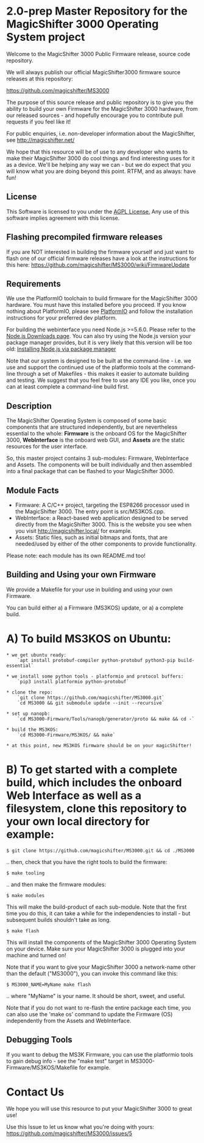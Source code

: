 2.0-prep
Master Repository for the MagicShifter 3000 Operating System project
====================================================================

Welcome to the MagicShifter 3000 Public Firmware release, source code repository.  

We will always publish our official MagicShifter3000 firmware source releases at this repository:

https://github.com/magicshifter/MS3000

The purpose of this source release and public repository is to give you the ability to build your own Firmware for the MagicShifter 3000 hardware, from our released sources - and hopefully encourage you to contribute pull requests if you feel like it!

For public enquiries, i.e. non-developer information about the MagicShifter, see http://magicshifter.net/  

We hope that this resource will be of use to any developer who wants to make their MagicShifter 3000 do cool things and find interesting uses for it as a device.  We'll be helping any way we can - but we do expect that you will know what you are doing beyond this point.  RTFM, and as always: have fun!

License
-------
This Software is licensed to you under the [AGPL License.](http://www.gnu.org/licenses/agpl.html) 
Any use of this software implies agreement with this license.

Flashing precompiled firmware releases
-----------------------------
If you are NOT interested in building the firmware yourself and just want to flash one of our official firmware releases have a look at the instructions for this here: https://github.com/magicshifter/MS3000/wiki/FirmwareUpdate

Requirements
------------
We use the PlatformIO toolchain to build firmware for the MagicShifter 3000 hardware.  You must have this installed before you proceed. If you know nothing about PlatformIO, please see [PlatformIO](http://platformio.org/) and follow the installation instructions for your preferred dev platform.

For building the webinterface you need Node.js >=5.6.0. Please refer to the [Node.js Downloads page](https://nodejs.org/en/download/). You can also try using the Node.js version your package manager provides,
but it is very likely that this version will be too old: [Installing Node.js via package manager](https://nodejs.org/en/download/package-manager/) 

Note that our system is designed to be built at the command-line - i.e. we use and support the continued use of the platformio tools at the command-line through a set of Makefiles - this makes it easier to automate building and testing.  We suggest that you feel free to use any IDE you like, once you can at least complete a command-line build first.

Description
------------
The MagicShifter Operating System is composed of some basic components that are structured independently, but are nevertheless essential to the whole: **Firmware** is the onboard OS for the MagicShifter 3000, **WebInterface** is the onboard web GUI, and **Assets** are the static resources for the user interface.  

So, this master project contains 3 sub-modules: Firmware, WebInterface and Assets. The components will be built individually and then assembled into a final package that can be flashed to your MagicShifter 3000.  

Module Facts
------------
*	Firmware: A C/C++ project, targeting the ESP8266 processor used in the MagicShifter 3000.  The entry point is src/MS3KOS.cpp.
*	WebInterface: a React-based web application designed to be served directly from the MagicShifter 3000. This is the website you see when you visit http://magicshifter.local/ for example.
*	Assets: Static files, such as initial bitmaps and fonts, that are needed/used by either of the other components to provide functionality.

Please note: each module has its own README.md too!

Building and Using your own Firmware
------------------------------------
We provide a Makefile for your use in building and using your own Firmware.  

You can build either a) a Firmware (MS3KOS) update, or a) a complete build.

# A) To build MS3KOS on Ubuntu:

	* we get ubuntu ready:
		`apt install protobuf-compiler python-protobuf python3-pip build-essential`

	* we install some python tools - platformio and protocol buffers:
		`pip3 install platformio python-protobuf`

	* clone the repo:
		`git clone https://github.com/magicshifter/MS3000.git`
		`cd MS3000 && git submodule update --init --recursive`

	* set up nanopb:
		`cd MS3000-Firmware/Tools/nanopb/generator/proto && make && cd -`

	* build the MS3KOS:
		`cd MS3000-Firmware/MS3KOS/ && make`

	* at this point, new MS3KOS firmware should be on your magicShifter!

# B) To get started with a complete build, which includes the onboard Web Interface as well as a filesystem, clone this repository to your own local directory for example:

    $ git clone https://github.com/magicshifter/MS3000.git && cd ./MS3000
    
.. then, check that you have the right tools to build the firmware:

	$ make tooling

.. and then make the firmware modules:	

	$ make modules
	
This will make the build-product of each sub-module.  Note that the first time you do this, it can take a while for the independencies to install - but subsequent builds shouldn't take as long.
	
	$ make flash
	
This will install the components of the MagicShifter 3000 Operating System on your device.  Make sure your MagicShifter 3000 is plugged into your machine and turned on!

Note that if you want to give your MagicShifter 3000 a network-name other than the default ("MS3000"), you can invoke this command like this:

	$ MS3000_NAME=MyName make flash

.. where "MyName" is your name.  It should be short, sweet, and useful.

Note that if you do not want to re-flash the entire package each time, you can also use the 'make os' command to update the Firmware (OS) independently from the Assets and WebInterface.


Debugging Tools
---------------

If you want to debug the MS3K Firmware, you can use the platformio tools to gain debug info - see the "make test" target in MS3000-Firmware/MS3KOS/Makefile for example.

Contact Us
==========

We hope you will use this resource to put your MagicShifter 3000 to great use!  

Use this Issue to let us know what you're doing with yours: https://github.com/magicshifter/MS3000/issues/5 
